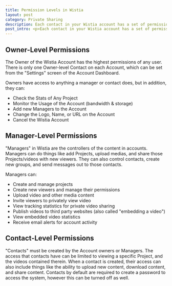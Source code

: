 ```yaml
---
title: Permission Levels in Wistia
layout: post
category: Private Sharing
description: Each contact in your Wistia account has a set of permissions. These permissions set out the rules for how they can interact with the files in your account.
post_intro: <p>Each contact in your Wistia account has a set of permissions.</p><p>These permissions set out the rules for how they can interact with the files in your account.</p><p>In general, the permissions users can have are:</p><ul><li>Create Projects</li><li>Upload &amp; Download Media</li><li>Share Media/Projects</li><li>Track Stats and Account Usage Levels</li><li>Create New Contacts</li><li>Embed Videos</li></ul>
---
```



## Owner-Level Permissions

The Owner of the Wistia Account has the highest permissions of any user.  There is only one Owner-level Contact on each Account, which can be set from the "Settings" screen of the Account Dashboard.

Owners have access to anything a manager or contact does, but in addition, they can:

*  Check the Stats of Any Project
*  Monitor the Usage of the Account (bandwidth & storage)
*  Add new Managers to the Account
*  Change the Logo, Name, or URL on the Account
*  Cancel the Wistia Account

## Manager-Level Permissions

"Managers" in Wistia are the controllers of the content in accounts. Managers can do things like add Projects, upload medias, and share those Projects/videos with new viewers.  They can also control contacts, create new groups, and send messages out to those contacts.

Managers can:

*  Create and manage projects
*  Create new viewers and manage their permissions
*  Upload video and other media content
*  Invite viewers to privately view video
*  View tracking statistics for private video sharing
*  Publish videos to third party websites (also called "embedding a video")
*  View embedded video statistics
*  Receive email alerts for account activity

## Contact-Level Permissions

"Contacts" must be created by the Account owners or Managers.  The access that contacts have can be limited to viewing a specific Project, and the videos contained therein.  When a contact is created, their access can also include things like the ability to upload new content, download content, and share content.  Contacts by default are required to create a password to access the system, however this can be turned off as well.
